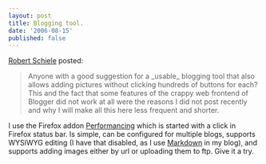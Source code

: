 ```yaml
---
layout: post
title: Blogging tool.
date: '2006-08-15'
published: false
---
```


[Robert Schiele][3] posted:

> Anyone with a good suggestion for a \_usable\_ blogging tool that also allows adding pictures without clicking hundreds of buttons for each?  
> This and the fact that some features of the crappy web frontend of Blogger did not work at all were the reasons I did not post recently and why I will make all this here less frequent and shorter.

I use the Firefox addon [Performancing][1] which is started with a click in Firefox status bar. Is simple, can be configured for multiple blogs, supports WYSIWYG editing (I have that disabled, as I use [Markdown][2] in my blog), and supports adding images either by url or uploading them to ftp. Give it a try.

[1]: https://addons.mozilla.org/addon.php?id=1730  
 [2]: http://en.wikipedia.org/wiki/Markdown  
 [3]: http://rschiele.blogspot.com/2006/08/blogging-tool-and-activities-in.html

